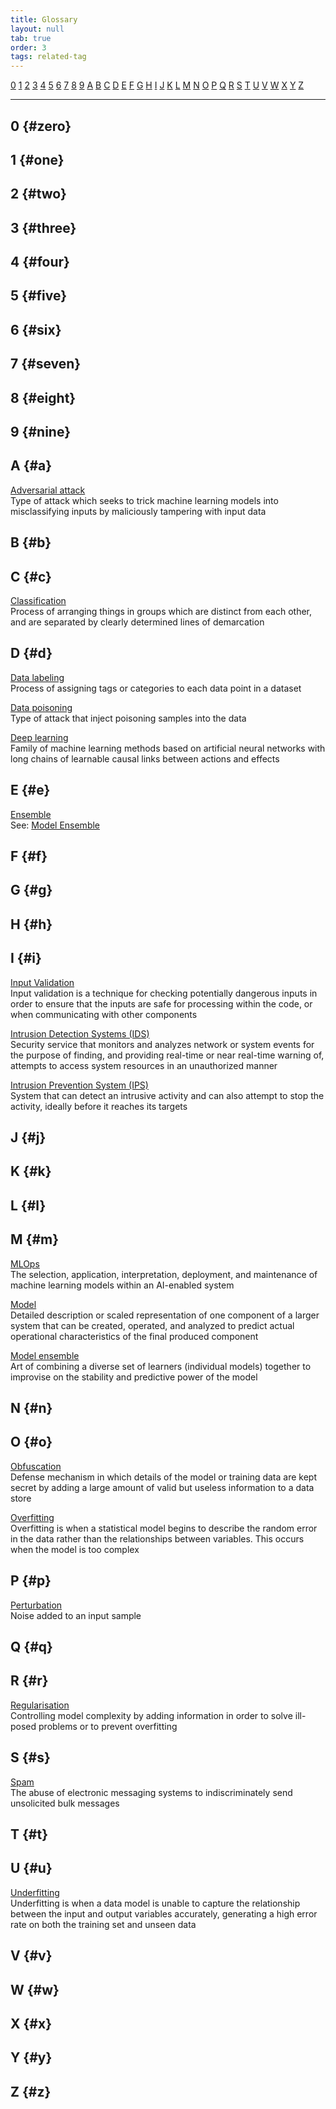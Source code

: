 ```yaml
---
title: Glossary
layout: null
tab: true
order: 3
tags: related-tag
---
```


[0](#zero) [1](#one) [2](#two) [3](#three) [4](#four) [5](#five) [6](#six)
[7](#seven) [8](#eight) [9](#nine) [A](#a) [B](#b) [C](#c) [D](#d) [E](#e)
[F](#f) [G](#g) [H](#h) [I](#i) [J](#j) [K](#k) [L](#l) [M](#m) [N](#n) [O](#o)
[P](#p) [Q](#q) [R](#r) [S](#s) [T](#t) [U](#u) [V](#v) [W](#w) [X](#x) [Y](#y)
[Z](#z)

---

## 0 {#zero}

[]()

## 1 {#one}

[]()

## 2 {#two}

[]()

## 3 {#three}

[]()

## 4 {#four}

[]()

## 5 {#five}

[]()

## 6 {#six}

[]()

## 7 {#seven}

[]()

## 8 {#eight}

[]()

## 9 {#nine}

[]()

## A {#a}


[Adversarial attack](#adversarial_attack)  
Type of attack which seeks to trick machine learning models into misclassifying inputs by maliciously tampering with input data

## B {#b}

[]()

## C {#c}

[Classification](#classification)  
Process of arranging things in groups which are distinct from each other, and are separated by clearly determined lines of demarcation

## D {#d}

[Data labeling](#data_labeling)  
Process of assigning tags or categories to each data point in a dataset

[Data poisoning](#data_poisoning)  
Type of attack that inject poisoning samples into the data

[Deep learning](#deep_learning)  
Family of machine learning methods based on artificial neural networks with long chains of learnable causal links between actions and effects

## E {#e}

[Ensemble](#ensemble)  
See: [Model Ensemble](#model_ensemble)

## F {#f}

[]()

## G {#g}

[]()

## H {#h}

[]()

## I {#i}

[Input Validation](#input_validation)  
Input validation is a technique for checking potentially dangerous inputs in order to ensure that the inputs are safe for processing within the code, or when communicating with other components

[Intrusion Detection Systems (IDS)](#ids)  
Security service that monitors and analyzes network or system events for the purpose of finding, and providing real-time or near real-time warning of, attempts to access system resources in an unauthorized manner

[Intrusion Prevention System (IPS)](#ips)  
System that can detect an intrusive activity and can also attempt to stop the activity, ideally before it reaches its targets

## J {#j}

[]()

## K {#k}

[]()

## L {#l}

[]()

## M {#m}

[MLOps](#mlops)  
The selection, application, interpretation, deployment, and maintenance of machine learning models within an AI-enabled system

[Model](#model)  
Detailed description or scaled representation of one component of a larger system that can be created, operated, and analyzed to predict actual operational characteristics of the final produced component

[Model ensemble](#model_ensemble)  
Art of combining a diverse set of learners (individual models) together to improvise on the stability and predictive power of the model

## N {#n}

[]()

## O {#o}

[Obfuscation](#obfuscation)  
Defense mechanism in which details of the model or training data are kept secret by adding a large amount of valid but useless information to a data store 

[Overfitting](#overfitting)  
Overfitting is when a statistical model begins to describe the random error in the data rather than the relationships between variables. This occurs when the model is too complex

## P {#p}

[Perturbation](#perturbation)  
Noise added to an input sample

## Q {#q}

[]()

## R {#r}

[Regularisation](#regularisation)  
Controlling model complexity by adding information in order to solve ill-posed problems or to prevent overfitting

## S {#s}

[Spam](#spam)  
The abuse of electronic messaging systems to indiscriminately send unsolicited bulk messages

## T {#t}

[]()

## U {#u}

[Underfitting](#underfitting)  
Underfitting is when a data model is unable to capture the relationship between the input and output variables accurately, generating a high error rate on both the training set and unseen data

## V {#v}

[]()

## W {#w}

[]()

## X {#x}

[]()

## Y {#y}

[]()

## Z {#z}

[]()
